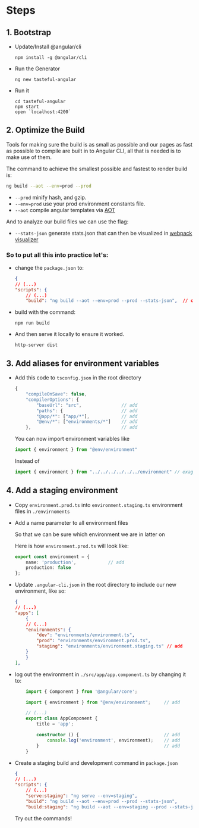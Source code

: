 # Steps

## 1. Bootstrap

- Update/Install @angular/cli
    ```
    npm install -g @angular/cli
    ```

- Run the Generator
    ```
    ng new tasteful-angular
    ```

- Run it
    ```
    cd tasteful-angular
    npm start
    open `localhost:4200`
    ```

## 2. Optimize the Build

Tools for making sure the build is as small as possible and our pages as fast as possible to compile are built in to Angular CLI, all that is needed is to  make use of them.

The command to achieve the smallest possible and fastest to render build is:

```bash
ng build --aot --env=prod --prod
``` 

- `--prod` minify hash, and gzip.
- `--env=prod` use your prod environment constants file.
- `--aot` compile angular templates via [AOT](https://angular.io/docs/ts/latest/cookbook/aot-compiler.html)

And to analyze our build files we can use the flag:
- `--stats-json` generate stats.json that can then be visualized in [webpack visualizer](https://chrisbateman.github.io/webpack-visualizer/)

### So to put all this into practice let's:

- change the `package.json` to:

    ```json
    {
    // (...)
    "scripts": {
        // (...)
        "build": "ng build --aot --env=prod --prod --stats-json",  // change
    ```

- build with the command:
    ```
    npm run build
    ```

- And then serve it locally to ensure it worked.
    ```
    http-server dist
    ```

## 3. Add aliases for environment variables

- Add this code to `tsconfig.json` in the root directory
    ```typescript
    {
        "compileOnSave": false,
        "compilerOptions": {
            "baseUrl": "src",               // add
            "paths": {                      // add
            "@app/*": ["app/*"],            // add
            "@env/*": ["environments/*"]    // add
        },                                  // add
    ```

    You can now import environment variables like
    ```typescript
    import { environment } from "@env/environment"
    ```

    Instead of

    ```typescript
    import { environment } from "../../../../../../environment" // exaggeration for dramatic effect
    ```

## 4. Add a staging environment

- Copy `environment.prod.ts` into `environment.staging.ts` environment files in `./envirnoments`

- Add a name parameter to all environment files

    So that we can be sure which environment we are in latter on

    Here is how `environment.prod.ts` will look like:
    ```typescript
    export const environment = {
        name: 'production',            // add
        production: false
    };
    ```

- Update `.angular-cli.json` in the root directory to include our new environment, like so:

    ```json
    {
    // (...)
    "apps": [
        {
        // (...)
        "environments": {
            "dev": "environments/environment.ts",
            "prod": "environments/environment.prod.ts",
            "staging": "environments/environment.staging.ts" // add
        }
        }
    ],
    ```

- log out the environment in `./src/app/app.component.ts` by changing it to:

    ```typescript
        import { Component } from '@angular/core';

        import { environment } from "@env/environment";     // add

        // (...)
        export class AppComponent {
            title = 'app';

            constructor () {                                // add
                console.log('environment', environment);    // add
            }                                               // add
        }
    ```

- Create a staging build and development command in `package.json`

    ```json
    {
    // (...)
    "scripts": {
        // (...)
        "serve:staging": "ng serve --env=staging",                              // add
        "build": "ng build --aot --env=prod --prod --stats-json",
        "build:staging": "ng build --aot --env=staging --prod --stats-json",    // add
    ```

    Try out the commands!
